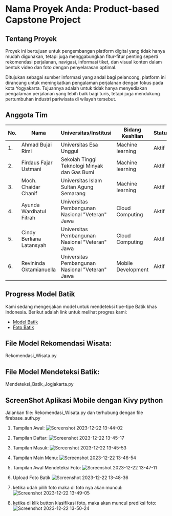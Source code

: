 # Nama Proyek Anda: Product-based Capstone Project

## Tentang Proyek

Proyek ini bertujuan untuk pengembangan platform digital yang tidak hanya mudah digunakan, tetapi juga menggabungkan fitur-fitur penting seperti rekomendasi perjalanan, navigasi, informasi tiket, dan visual konten dalam bentuk video dan foto dengan penyelarasan optimal.

Ditujukan sebagai sumber informasi yang andal bagi pelancong, platform ini dirancang untuk meningkatkan pengalaman perjalanan dengan fokus pada kota Yogyakarta. Tujuannya adalah untuk tidak hanya menyediakan pengalaman perjalanan yang lebih baik bagi turis, tetapi juga mendukung pertumbuhan industri pariwisata di wilayah tersebut.

## Anggota Tim

| No. | Nama                      | Universitas/Institusi                           | Bidang Keahlian     | Status   |
|-----|---------------------------|-------------------------------------------------|---------------------|----------|
| 1.  | Ahmad Bujai Rimi          | Universitas Esa Unggul                          | Machine learning    | Aktif    |
| 2.  | Firdaus Fajar Ustmani     | Sekolah Tinggi Teknologi Minyak dan Gas Bumi    | Machine learning    | Aktif    |
| 3.  | Moch. Chaidar Chanif      | Universitas Islam Sultan Agung Semarang         | Machine learning    | Aktif    |
| 4.  | Ayunda Wardhatul Fitrah   | Universitas Pembangunan Nasional "Veteran" Jawa | Cloud Computing     | Aktif    |
| 5.  | Cindy Berliana Latansyah  | Universitas Pembangunan Nasional "Veteran" Jawa | Cloud Computing     | Aktif    |
| 6.  | Revininda Oktamianuella   | Universitas Pembangunan Nasional "Veteran" Jawa | Mobile Development  | Aktif    |

## Progress Model Batik

Kami sedang mengerjakan model untuk mendeteksi tipe-tipe Batik khas Indonesia. Berikut adalah link untuk melihat progres kami:

- [Model Batik](https://drive.google.com/drive/folders/1vwg-LBcYlPfKSKj4eA8xNSsfJ8nkvvL-?usp=sharing)
- [Foto Batik](https://drive.google.com/drive/folders/1P2dJ6E-5c7P5n8k4mTIlYXI5Y6mY22Vh?usp=sharing)


## File Model Rekomendasi Wisata:
Rekomendasi_Wisata.py

## File Model Mendeteksi Batik:
Mendeteksi_Batik_Jogjakarta.py


## ScreenShot Aplikasi Mobile dengan Kivy python
Jalankan file:
Rekomendasi_Wisata.py dan terhubung dengan file firebase_auth.py


1. Tampilan Awal:
![Screenshot 2023-12-22 13-44-02](https://github.com/bujai/Progress-Model-Batik-1/assets/61942197/437a5b59-7c76-4211-8048-4f7193d3a007)

2. Tampilan Daftar:
![Screenshot 2023-12-22 13-45-17](https://github.com/bujai/Progress-Model-Batik-1/assets/61942197/37d9a664-09ee-45c7-a175-0b8d66fc3ff5)

3. Tampilan Masuk:
![Screenshot 2023-12-22 13-45-53](https://github.com/bujai/Progress-Model-Batik-1/assets/61942197/f527a04a-399f-478e-bea1-fef10c047110)

4. Tampilan Main Menu:
![Screenshot 2023-12-22 13-46-54](https://github.com/bujai/Progress-Model-Batik-1/assets/61942197/23212d4b-ac3e-463d-9222-e3b49bc102c2)

5. Tampilan Awal Mendeteksi Foto:
![Screenshot 2023-12-22 13-47-11](https://github.com/bujai/Progress-Model-Batik-1/assets/61942197/bdec36d8-9dbe-44f1-a9f6-8a3f97c894f0)

6. Upload Foto Batik
![Screenshot 2023-12-22 13-48-36](https://github.com/bujai/Progress-Model-Batik-1/assets/61942197/99708636-aca5-440f-8b7b-6f9c8275e48a)

7. ketika udah pilih foto maka di foto nya akan muncul:
![Screenshot 2023-12-22 13-49-05](https://github.com/bujai/Progress-Model-Batik-1/assets/61942197/7d509231-c97f-4c09-8b1a-0e09706a8f0f)

8. ketika di klik button klasifikasi foto, maka akan muncul prediksi foto:
![Screenshot 2023-12-22 13-50-24](https://github.com/bujai/Progress-Model-Batik-1/assets/61942197/0ad7195c-b0f3-4bcb-9807-d2b2e7530237)
